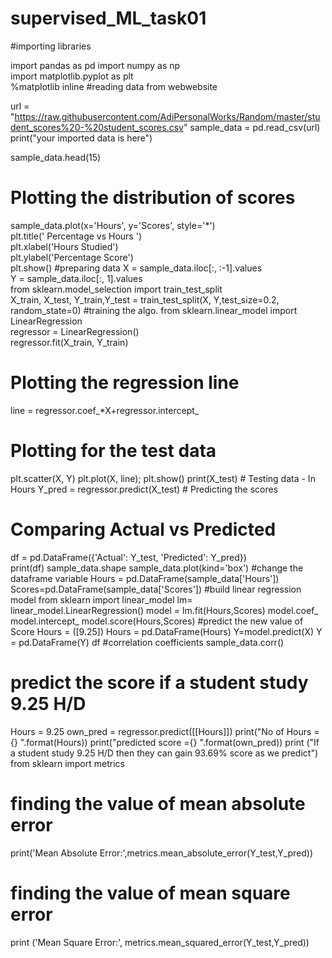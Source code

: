 # supervised_ML_task01
#importing libraries
 
import pandas as pd
import numpy as np  
import matplotlib.pyplot as plt  
%matplotlib inline
#reading data from webwebsite 

url = "https://raw.githubusercontent.com/AdiPersonalWorks/Random/master/student_scores%20-%20student_scores.csv"
sample_data = pd.read_csv(url)
print("your imported data is here")

sample_data.head(15)
# Plotting the distribution of scores
sample_data.plot(x='Hours', y='Scores', style='*')  
plt.title(' Percentage vs Hours ')  
plt.xlabel('Hours Studied')  
plt.ylabel('Percentage Score')  
plt.show()
#preparing data
X = sample_data.iloc[:, :-1].values  
Y = sample_data.iloc[:, 1].values  
from sklearn.model_selection import train_test_split  
X_train, X_test, Y_train,Y_test = train_test_split(X, Y,test_size=0.2, random_state=0) 
#training the algo.
from sklearn.linear_model import LinearRegression  
regressor = LinearRegression()  
regressor.fit(X_train, Y_train)
# Plotting the regression line
line = regressor.coef_*X+regressor.intercept_

# Plotting for the test data
plt.scatter(X, Y)
plt.plot(X, line);
plt.show()
print(X_test) # Testing data - In Hours
Y_pred = regressor.predict(X_test) # Predicting the scores
# Comparing Actual vs Predicted
df = pd.DataFrame({'Actual': Y_test, 'Predicted': Y_pred})  
print(df) 
sample_data.shape
sample_data.plot(kind='box')
#change the dataframe variable
Hours = pd.DataFrame(sample_data['Hours'])
Scores=pd.DataFrame(sample_data['Scores'])
#build linear regression model
from sklearn import linear_model
lm= linear_model.LinearRegression()
model = lm.fit(Hours,Scores)
model.coef_
model.intercept_
model.score(Hours,Scores)
#predict the new value of Score
Hours = ([9.25])
Hours = pd.DataFrame(Hours)
Y=model.predict(X)
Y = pd.DataFrame(Y)
df
#correlation coefficients 
sample_data.corr()  
# predict the score if a student study 9.25 H/D
Hours = 9.25
own_pred = regressor.predict([[Hours]])
print("No of Hours = {} ".format(Hours))
print("predicted score ={} ".format(own_pred))
print ("If a student study 9.25 H/D then they can gain 93.69% score as we predict")
from sklearn import metrics
# finding the value of  mean absolute error
print('Mean Absolute Error:',metrics.mean_absolute_error(Y_test,Y_pred))
# finding the value of mean square error
print ('Mean Square Error:', metrics.mean_squared_error(Y_test,Y_pred))
